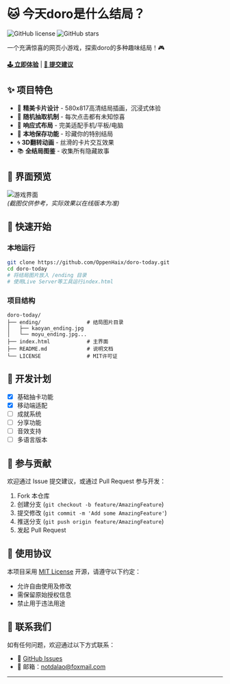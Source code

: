 # 🐱 今天doro是什么结局？

![GitHub license](https://img.shields.io/github/license/OppenHaix/doro-today) 
![GitHub stars](https://img.shields.io/github/stars/OppenHaix/doro-today?style=social)

一个充满惊喜的网页小游戏，探索doro的多种趣味结局！🎮

**[🕹️ 立即体验](https://pic.sozbk.cn)** | **[🐛 提交建议](https://github.com/OppenHaix/doro-today/issues)**

## ✨ 项目特色

- 🎴 **精美卡片设计** - 580x817高清结局插画，沉浸式体验
- 🎲 **随机抽取机制** - 每次点击都有未知惊喜
- 📱 **响应式布局** - 完美适配手机/平板/电脑
- 💾 **本地保存功能** - 珍藏你的特别结局
- 🌀 **3D翻转动画** - 丝滑的卡片交互效果
- 📚 **全结局图鉴** - 收集所有隐藏故事

## 📸 界面预览

![游戏界面](https://pic.sozbk.cn/preview.jpg)  
*(截图仅供参考，实际效果以在线版本为准)*

## 🚀 快速开始

### 本地运行
```bash
git clone https://github.com/OppenHaix/doro-today.git
cd doro-today
# 将结局图片放入 /ending 目录
# 使用Live Server等工具运行index.html
```

### 项目结构
```
doro-today/
├── ending/               # 结局图片目录
│   ├── kaoyan_ending.jpg
│   └── moyu_ending.jpg...
├── index.html            # 主界面
├── README.md             # 说明文档
└── LICENSE               # MIT许可证
```

## 🌟 开发计划

- [x] 基础抽卡功能
- [x] 移动端适配
- [ ] 成就系统
- [ ] 分享功能
- [ ] 音效支持
- [ ] 多语言版本

## 🤝 参与贡献

欢迎通过 Issue 提交建议，或通过 Pull Request 参与开发：

1. Fork 本仓库
2. 创建分支 (`git checkout -b feature/AmazingFeature`)
3. 提交修改 (`git commit -m 'Add some AmazingFeature'`)
4. 推送分支 (`git push origin feature/AmazingFeature`)
5. 发起 Pull Request

## 📜 使用协议

本项目采用 [MIT License](LICENSE) 开源，请遵守以下约定：
- 允许自由使用及修改
- 需保留原始授权信息
- 禁止用于违法用途

## 📮 联系我们

如有任何问题，欢迎通过以下方式联系：
- 🐞 [GitHub Issues](https://github.com/OppenHaix/doro-today/issues)
- 📧 邮箱：notdalao@foxmail.com

---